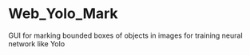# Web_Yolo_Mark
GUI for marking bounded boxes of objects in images for training neural network like Yolo 
